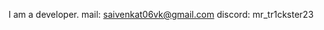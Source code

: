 I am a developer.
mail: saivenkat06vk@gmail.com 
discord: mr_tr1ckster23

<!---
Saivenkat-206/Saivenkat-206 is a ✨ special ✨ repository because its `README.md` (this file) appears on your GitHub profile.
You can click the Preview link to take a look at your changes.
--->
